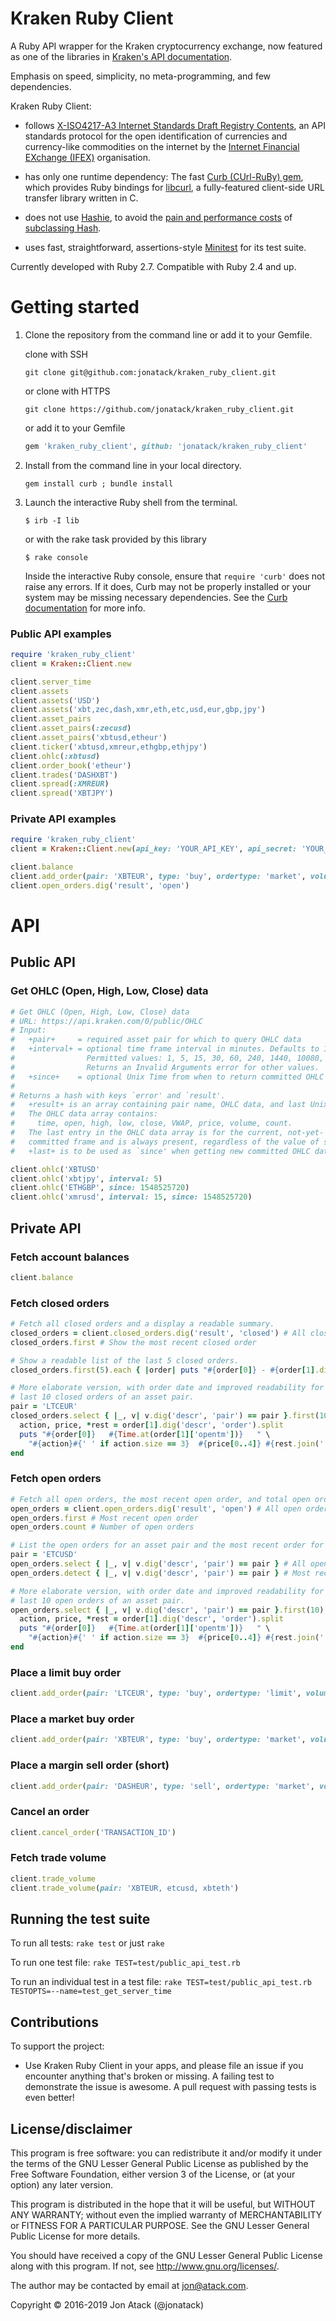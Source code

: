 # Kraken Ruby Client

A Ruby API wrapper for the Kraken cryptocurrency exchange, now featured as one
of the libraries in
[Kraken's API documentation](https://www.kraken.com/features/api#example-api-code).

Emphasis on speed, simplicity, no meta-programming, and few dependencies.

Kraken Ruby Client:

- follows
[X-ISO4217-A3 Internet Standards Draft Registry Contents](https://github.com/globalcitizen/x-iso4217-a3),
an API standards protocol for the open identification of currencies and
currency-like commodities on the internet by the
[Internet Financial EXchange (IFEX)](http://www.ifex-project.org/) organisation.

- has only one runtime dependency:
The fast [Curb (CUrl-RuBy) gem](https://github.com/taf2/curb), which provides
Ruby bindings for [libcurl](https://github.com/curl/curl), a fully-featured
client-side URL transfer library written in C.

- does not use [Hashie](https://github.com/intridea/hashie),
to avoid the [pain and performance costs](http://www.schneems.com/2014/12/15/hashie-considered-harmful.html) of [subclassing Hash](http://tenderlovemaking.com/2014/06/02/yagni-methods-are-killing-me.html).

- uses fast, straightforward, assertions-style
[Minitest](https://github.com/seattlerb/minitest) for its test suite.

Currently developed with Ruby 2.7. Compatible with Ruby 2.4 and up.


# Getting started

1. Clone the repository from the command line or add it to your Gemfile.

    clone with SSH

    ```shell
    git clone git@github.com:jonatack/kraken_ruby_client.git
    ```

    or clone with HTTPS

    ```shell
    git clone https://github.com/jonatack/kraken_ruby_client.git
    ```

    or add it to your Gemfile

    ```ruby
    gem 'kraken_ruby_client', github: 'jonatack/kraken_ruby_client'
    ```

2. Install from the command line in your local directory.

    ```shell
    gem install curb ; bundle install
    ```

3. Launch the interactive Ruby shell from the terminal.

    ```shell
    $ irb -I lib
    ```

    or with the rake task provided by this library

    ```shell
    $ rake console
    ```

    Inside the interactive Ruby console, ensure that `require 'curb'` does not raise any errors. If it does, Curb may not be properly installed or your system may be missing necessary dependencies. See the [Curb documentation](https://github.com/taf2/curb) for more info.

### Public API examples

```ruby
require 'kraken_ruby_client'
client = Kraken::Client.new

client.server_time
client.assets
client.assets('USD')
client.assets('xbt,zec,dash,xmr,eth,etc,usd,eur,gbp,jpy')
client.asset_pairs
client.asset_pairs(:zecusd)
client.asset_pairs('xbtusd,etheur')
client.ticker('xbtusd,xmreur,ethgbp,ethjpy')
client.ohlc(:xbtusd)
client.order_book('etheur')
client.trades('DASHXBT')
client.spread(:XMREUR)
client.spread('XBTJPY')
```

### Private API examples

```ruby
require 'kraken_ruby_client'
client = Kraken::Client.new(api_key: 'YOUR_API_KEY', api_secret: 'YOUR_API_SECRET')

client.balance
client.add_order(pair: 'XBTEUR', type: 'buy', ordertype: 'market', volume: 0.5)
client.open_orders.dig('result', 'open')
```


# API

## Public API

### Get OHLC (Open, High, Low, Close) data

```ruby
# Get OHLC (Open, High, Low, Close) data
# URL: https://api.kraken.com/0/public/OHLC
# Input:
#   +pair+     = required asset pair for which to query OHLC data
#   +interval+ = optional time frame interval in minutes. Defaults to 1.
#                Permitted values: 1, 5, 15, 30, 60, 240, 1440, 10080, 21600
#                Returns an Invalid Arguments error for other values.
#   +since+    = optional Unix Time from when to return committed OHLC data
#
# Returns a hash with keys `error' and `result'.
#   +result+ is an array containing pair name, OHLC data, and last Unixtime.
#   The OHLC data array contains:
#     time, open, high, low, close, VWAP, price, volume, count.
#   The last entry in the OHLC data array is for the current, not-yet-
#   committed frame and is always present, regardless of the value of since.
#   +last+ is to be used as `since' when getting new committed OHLC data.

client.ohlc('XBTUSD'
client.ohlc('xbtjpy', interval: 5)
client.ohlc('ETHGBP', since: 1548525720)
client.ohlc('xmrusd', interval: 15, since: 1548525720)
```

## Private API

### Fetch account balances

```ruby
client.balance
```

### Fetch closed orders

```ruby
# Fetch all closed orders and a display a readable summary.
closed_orders = client.closed_orders.dig('result', 'closed') # All closed orders
closed_orders.first # Show the most recent closed order

# Show a readable list of the last 5 closed orders.
closed_orders.first(5).each { |order| puts "#{order[0]} - #{order[1].dig('descr', 'order')}" }

# More elaborate version, with order date and improved readability for the
# last 10 closed orders of an asset pair.
pair = 'LTCEUR'
closed_orders.select { |_, v| v.dig('descr', 'pair') == pair }.first(10).each do |order|
  action, price, *rest = order[1].dig('descr', 'order').split
  puts "#{order[0]}   #{Time.at(order[1]['opentm'])}   " \
    "#{action}#{' ' if action.size == 3}  #{price[0..4]} #{rest.join(' ')}"
end
```

### Fetch open orders

```ruby
# Fetch all open orders, the most recent open order, and total open order count.
open_orders = client.open_orders.dig('result', 'open') # All open orders
open_orders.first # Most recent open order
open_orders.count # Number of open orders

# List the open orders for an asset pair and the most recent order for the pair.
pair = 'ETCUSD'
open_orders.select { |_, v| v.dig('descr', 'pair') == pair } # All open orders
open_orders.detect { |_, v| v.dig('descr', 'pair') == pair } # Most recent open order

# More elaborate version, with order date and improved readability for the
# last 10 open orders of an asset pair.
open_orders.select { |_, v| v.dig('descr', 'pair') == pair }.first(10).each do |order|
  action, price, *rest = order[1].dig('descr', 'order').split
  puts "#{order[0]}   #{Time.at(order[1]['opentm'])}   " \
    "#{action}#{' ' if action.size == 3}  #{price[0..4]} #{rest.join(' ')}"
end
```

### Place a limit buy order

```ruby
client.add_order(pair: 'LTCEUR', type: 'buy', ordertype: 'limit', volume: 1, price: 50.5)
```

### Place a market buy order

```ruby
client.add_order(pair: 'XBTEUR', type: 'buy', ordertype: 'market', volume: 0.5)
```

### Place a margin sell order (short)

```ruby
client.add_order(pair: 'DASHEUR', type: 'sell', ordertype: 'market', volume: 1, leverage: 2)
```

### Cancel an order

```ruby
client.cancel_order('TRANSACTION_ID')
```

### Fetch trade volume

```ruby
client.trade_volume
client.trade_volume(pair: 'XBTEUR, etcusd, xbteth')
```


## Running the test suite

To run all tests: `rake test` or just `rake`

To run one test file: `rake TEST=test/public_api_test.rb`

To run an individual test in a test file:
`rake TEST=test/public_api_test.rb TESTOPTS=--name=test_get_server_time`


## Contributions

To support the project:

* Use Kraken Ruby Client in your apps, and please file an issue if you
encounter anything that's broken or missing. A failing test to demonstrate
the issue is awesome. A pull request with passing tests is even better!

## License/disclaimer

This program is free software: you can redistribute it and/or modify
it under the terms of the GNU Lesser General Public License as published by
the Free Software Foundation, either version 3 of the License, or
(at your option) any later version.

This program is distributed in the hope that it will be useful,
but WITHOUT ANY WARRANTY; without even the implied warranty of
MERCHANTABILITY or FITNESS FOR A PARTICULAR PURPOSE.  See the
GNU Lesser General Public License for more details.

You should have received a copy of the GNU Lesser General Public License
along with this program.  If not, see <http://www.gnu.org/licenses/>.

The author may be contacted by email at jon@atack.com.

Copyright © 2016-2019 Jon Atack (@jonatack)
